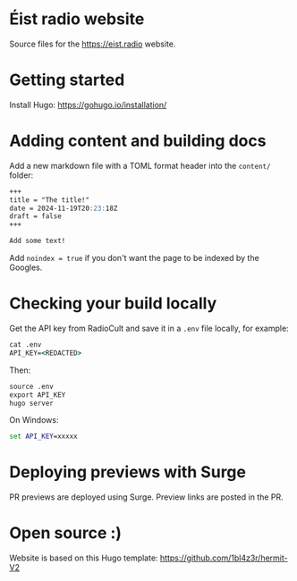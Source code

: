 # Éist radio website

Source files for the https://eist.radio website.

# Getting started

Install Hugo: https://gohugo.io/installation/

# Adding content and building docs

Add a new markdown file with a TOML format header into the `content/` folder:

```markdown
+++
title = "The title!"
date = 2024-11-19T20:23:18Z
draft = false
+++

Add some text!

```

Add `noindex = true` if you don't want the page to be indexed by the Googles.

# Checking your build locally

Get the API key from RadioCult and save it in a `.env` file locally, for example:

```cmd
cat .env
API_KEY=<REDACTED>
```

Then:

```cmd
source .env
export API_KEY
hugo server
```

On Windows:

```cmd
set API_KEY=xxxxx
```

# Deploying previews with Surge

PR previews are deployed using Surge. Preview links are posted in the PR.


# Open source :)

Website is based on this Hugo template: https://github.com/1bl4z3r/hermit-V2
